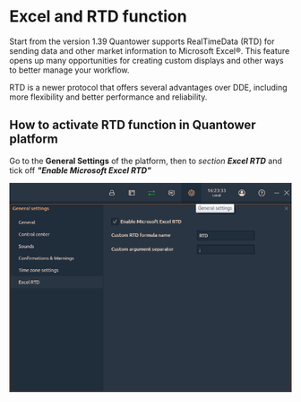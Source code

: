 # Excel and RTD function

Start from the version 1.39 Quantower supports RealTimeData \(RTD\) for sending data and other market information to Microsoft Excel®. This feature opens up many opportunities for creating custom displays and other ways to better manage your workflow. 

RTD is a newer protocol that offers several advantages over DDE, including more flexibility and better performance and reliability.

## **How to activate RTD function in Quantower platform**

Go to the **General Settings** of the platform, then to _section **Excel RTD**_ and tick off _**"Enable Microsoft Excel RTD"**_

![Activation of RTD function in Quantower ](../.gitbook/assets/rtd%20%281%29.png)



